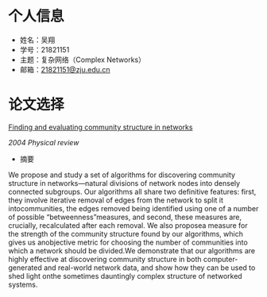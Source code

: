 # 个人信息
- 姓名：吴翔
- 学号：21821151
- 主题：复杂网络（Complex Networks）
- 邮箱：21821151@zju.edu.cn

# 论文选择

[Finding and evaluating community structure in networks](https://arxiv.org/pdf/cond-mat/0308217.pdf)

*2004 Physical review*

- 摘要

We propose and study a set of algorithms for discovering community structure in networks—natural divisions of network nodes into densely connected subgroups. Our algorithms all share two definitive features: first, they involve iterative removal of edges from the network to split it intocommunities, the edges removed being identified using one of a number of possible “betweenness”measures, and second, these measures are, crucially, recalculated after each removal. We also proposea measure for the strength of the community structure found by our algorithms, which gives us anobjective metric for choosing the number of communities into which a network should be divided.We demonstrate that our algorithms are highly effective at discovering community structure in both computer-generated and real-world network data, and show how they can be used to shed light onthe sometimes dauntingly complex structure of networked systems.

